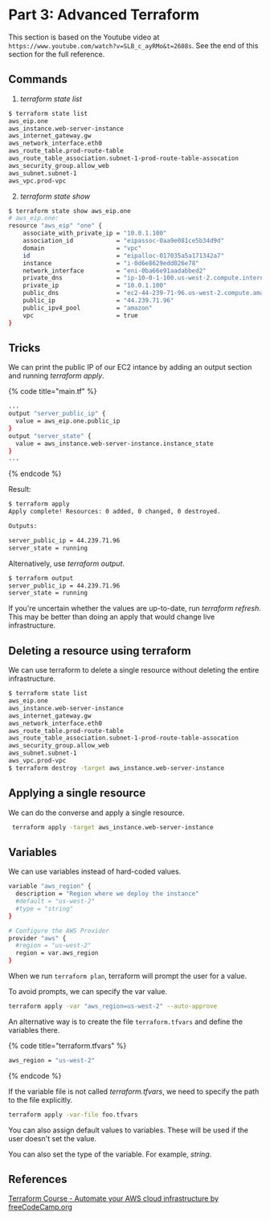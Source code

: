 # Part 3: Advanced Terraform

This section is based on the Youtube video at `https://www.youtube.com/watch?v=SLB_c_ayRMo&t=2608s`. See the end of this section for the full reference.

## Commands

1. *terraform state list*

```bash
$ terraform state list
aws_eip.one
aws_instance.web-server-instance
aws_internet_gateway.gw
aws_network_interface.eth0
aws_route_table.prod-route-table
aws_route_table_association.subnet-1-prod-route-table-assocation
aws_security_group.allow_web
aws_subnet.subnet-1
aws_vpc.prod-vpc
```

2. *terraform state show*

```bash
$ terraform state show aws_eip.one
# aws_eip.one:
resource "aws_eip" "one" {
    associate_with_private_ip = "10.0.1.100"
    association_id            = "eipassoc-0aa9e081ce5b34d9d"
    domain                    = "vpc"
    id                        = "eipalloc-017035a5a171342a7"
    instance                  = "i-0d6e8629edd026e78"
    network_interface         = "eni-0ba66e91aadabbed2"
    private_dns               = "ip-10-0-1-100.us-west-2.compute.internal"
    private_ip                = "10.0.1.100"
    public_dns                = "ec2-44-239-71-96.us-west-2.compute.amazonaws.com"
    public_ip                 = "44.239.71.96"
    public_ipv4_pool          = "amazon"
    vpc                       = true
}
```

## Tricks

We can print the public IP of our EC2 intance by adding an output section and running *terraform apply*.

{% code title="main.tf" %}
```bash
...
output "server_public_ip" {
  value = aws_eip.one.public_ip
}
output "server_state" {
  value = aws_instance.web-server-instance.instance_state
}
...
```
{% endcode %}

Result: 

```bash
$ terraform apply
Apply complete! Resources: 0 added, 0 changed, 0 destroyed.

Outputs:

server_public_ip = 44.239.71.96
server_state = running
```

Alternatively, use *terraform output*.

```bash
$ terraform output
server_public_ip = 44.239.71.96
server_state = running
```

If you're uncertain whether the values are up-to-date, run *terraform refresh*. This may be better than doing an apply that would change live infrastructure.

## Deleting a resource using terraform

We can use terraform to delete a single resource without deleting the entire infrastructure.

```bash
$ terraform state list
aws_eip.one
aws_instance.web-server-instance
aws_internet_gateway.gw
aws_network_interface.eth0
aws_route_table.prod-route-table
aws_route_table_association.subnet-1-prod-route-table-assocation
aws_security_group.allow_web
aws_subnet.subnet-1
aws_vpc.prod-vpc
$ terraform destroy -target aws_instance.web-server-instance
```

## Applying a single resource

We can do the converse and apply a single resource.

```bash
 terraform apply -target aws_instance.web-server-instance
 ```

## Variables

We can use variables instead of hard-coded values.

```bash
variable "aws_region" {
  description = "Region where we deploy the instance"
  #default = "us-west-2"
  #type = "string"
}

# Configure the AWS Provider
provider "aws" {
  #region = "us-west-2"
  region = var.aws_region
}
```

When we run `terraform plan`, terraform will prompt the user for a value.

To avoid prompts, we can specify the var value.

```bash
terraform apply -var "aws_region=us-west-2" --auto-approve
```

An alternative way is to create the file `terraform.tfvars` and define the variables there.

{% code title="terraform.tfvars" %}
```bash
aws_region = "us-west-2"
```
{% endcode %}

If the variable file is not called *terraform.tfvars*, we need to specify the path to the file explicitly.

```bash
terraform apply -var-file foo.tfvars
```

You can also assign default values to variables. These will be used if the user doesn't set the value.

You can also set the type of the variable. For example, *string*. 

## References

<a href="https://www.youtube.com/watch?v=SLB_c_ayRMo&t=2608s">Terraform Course - Automate your AWS cloud infrastructure by freeCodeCamp.org</a>
